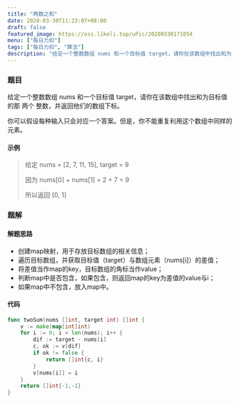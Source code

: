 ```yaml
---
title: "两数之和"
date: 2020-03-30T11:23:07+08:00
draft: false
featured_image: https://oss.likeli.top/uPic/20200330171054
menu: ["每日力扣"]
tags: ["每日力扣", "算法"]
description: "给定一个整数数组 nums 和一个目标值 target，请你在该数组中找出和为目标值的那 两个 整数，并返回他们的数组下标。"
---
```


### 题目

给定一个整数数组 nums 和一个目标值 target，请你在该数组中找出和为目标值的那 两个 整数，并返回他们的数组下标。

你可以假设每种输入只会对应一个答案。但是，你不能重复利用这个数组中同样的元素。

#### 示例

> 给定 nums = [2, 7, 11, 15], target = 9
>
> 因为 nums[0] + nums[1] = 2 + 7 = 9
>
> 所以返回 [0, 1]

### 题解

#### 解题思路

* 创建map映射，用于存放目标数组的相关信息；
* 遍历目标数组，并获取目标值（target）与数组元素（nums[i]）的差值；
* 将差值当作map的key，目标数组的角标当作value；
* 判断map中是否包含，如果包含，则返回map的key为差值的value与i；
* 如果map中不包含，放入map中。

#### 代码

```go
func twoSum(nums []int, target int) []int {
	v := make(map[int]int)
	for i := 0; i < len(nums); i++ {
		dif := target - nums[i]
		c, ok := v[dif]
		if ok != false {
			return []int{c, i}
		}
		v[nums[i]] = i
	}
	return []int{-1,-1}
}
```

